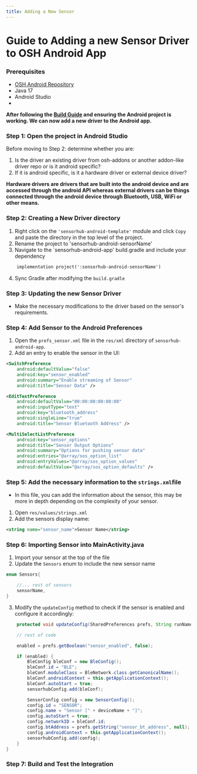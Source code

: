 ```yaml
---
title: Adding a New Sensor
---
```



# Guide to Adding a new Sensor Driver to OSH Android App

### Prerequisites
- [OSH Android Repository](https://github.com/opensensorhub/osh-android)
- Java 17
- Android Studio 
- 


**After following the [Build Guide](building.md) and ensuring the Android project is working. We can now add a new driver to the Android app.**

### Step 1: Open the project in Android Studio

Before moving to Step 2: determine whether you are:
1. Is the driver an existing driver from osh-addons or another addon-like driver repo or is it android specific?
2. If it is android specific, is it a hardware driver or external device driver? 

**Hardware drivers are drivers that are built into the android device and are accessed through the android API whereas 
external drivers can be things connected through the android device through Bluetooth, USB, WiFi or other means.**


### Step 2: Creating a New Driver directory
1. Right click on the `'sensorhub-android-template'` module and click `Copy` and paste the directory in the top level of the project. 
2. Rename the project to 'sensorhub-android-sensorName'
3. Navigate to the `sensorhub-android-app' build.gradle and include your dependency

```xml title="/res/xml/values/prefs_sensor.xml"
    implementation project(':sensorhub-android-sensorName')
```

4. Sync Gradle after modifying the `build.gradle`

### Step 3: Updating the new Sensor Driver
- Make the necessary modifications to the driver based on the sensor's requirements.

### Step 4: Add Sensor to the Android Preferences
1. Open the `prefs_sensor.xml` file in the `res/xml` directory of `sensorhub-android-app`.
2. Add an entry to enable the sensor in the UI:

```xml title="/res/xml/prefs_sensor.xml"
<SwitchPreference
    android:defaultValue="false"
    android:key="sensor_enabled"
    android:summary="Enable streaming of Sensor"
    android:title="Sensor Data" />

<EditTextPreference
    android:defaultValue="00:00:00:00:00:00"
    android:inputType="text"
    android:key="bluetooth_address"
    android:singleLine="true"
    android:title="Sensor Bluetooth Address" />

<MultiSelectListPreference
    android:key="sensor_options"
    android:title="Sensor Output Options"
    android:summary="Options for pushing sensor data"
    android:entries="@array/sos_option_list"
    android:entryValues="@array/sos_option_values"
    android:defaultValue="@array/sos_option_defaults" />

```


### Step 5: Add the necessary information to the `strings.xml`file
- In this file, you can add the information about the sensor, this may be more in depth depending on the complexity of your sensor. 
1. Open `res/values/strings.xml`
2. Add the sensors display name:

```xml
<string name="sensor_name">Sensor Name</string>
```

### Step 6: Importing Sensor into MainActivity.java
1. Import your sensor at the top of the file
2. Update the `Sensors` enum to include the new sensor name

```java title="/src/org/sensorhub.android/MainActvity.java"
enum Sensors{

    //... rest of sensors
    sensorName,
}

```


3. Modify the `updateConfig` method to check if the sensor is enabled and configure it accordingly:

```java title="/src/org/sensorhub.android/MainActvity.java"
    protected void updateConfig(SharedPreferences prefs, String runName) {

    // rest of code

    enabled = prefs.getBoolean("sensor_enabled", false);

    if (enabled) {
        BleConfig bleConf = new BleConfig();
        bleConf.id = "BLE";
        bleConf.moduleClass = BleNetwork.class.getCanonicalName();
        bleConf.androidContext = this.getApplicationContext();
        bleConf.autoStart = true;
        sensorhubConfig.add(bleConf);

        SensorConfig config = new SensorConfig();
        config.id = "SENSOR";
        config.name = "Sensor [" + deviceName + "]";
        config.autoStart = true;
        config.networkID = bleConf.id;
        config.btAddress = prefs.getString("sensor_bt_address", null);
        config.androidContext = this.getApplicationContext();
        sensorhubConfig.add(config);
    }
}
```

### Step 7: Build and Test the Integration
<!-- - After completing these steps, follow the [Build Guide](build.md) to compile and test your changes in the OSH Android app. -->
